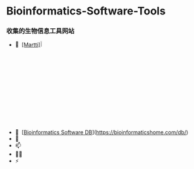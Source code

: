 # Bioinformatics-Software-Tools
###  收集的生物信息工具网站
- 🔭 &nbsp;[[Martti]<img  src="https://bioinformaticshome.com/assets/images/dr_martti-blue-186x60.png" width="6%" height="6%" />](https://bioinformaticshome.com/tools/tools-main.html)
- 🌱 &nbsp;[[Bioinformatics Software DB]()](https://bioinformaticshome.com/db/)
- 💬 &nbsp;
- 📫 &nbsp;
- 👨‍💻 &nbsp;
- ⚡ &nbsp;


